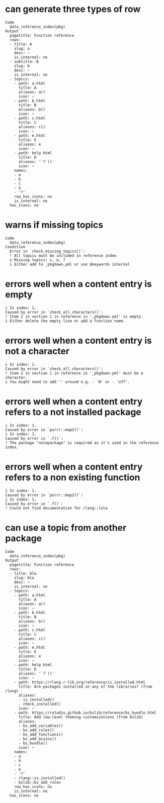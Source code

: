 # can generate three types of row

    Code
      data_reference_index(pkg)
    Output
      pagetitle: Function reference
      rows:
      - title: A
        slug: a
        desc: ~
        is_internal: no
      - subtitle: B
        slug: b
        desc: ~
        is_internal: no
      - topics:
        - path: a.html
          title: A
          aliases: a()
          icon: ~
        - path: b.html
          title: B
          aliases: b()
          icon: ~
        - path: c.html
          title: C
          aliases: c()
          icon: ~
        - path: e.html
          title: E
          aliases: e
          icon: ~
        - path: help.html
          title: D
          aliases: '`?`()'
          icon: ~
        names:
        - a
        - b
        - c
        - e
        - '?'
        row_has_icons: no
        is_internal: no
      has_icons: no
      

# warns if missing topics

    Code
      data_reference_index(pkg)
    Condition
      Error in `check_missing_topics()`:
      ! All topics must be included in reference index
      x Missing topics: c, e, ?
      i Either add to _pkgdown.yml or use @keywords internal

# errors well when a content entry is empty

    i In index: 1.
    Caused by error in `check_all_characters()`:
    ! Item 2 in section 1 in reference in '_pkgdown.yml' is empty.
    i Either delete the empty line or add a function name.

# errors well when a content entry is not a character

    i In index: 1.
    Caused by error in `check_all_characters()`:
    ! Item 2 in section 1 in reference in '_pkgdown.yml' must be a character.
    i You might need to add '' around e.g. - 'N' or - 'off'.

# errors well when a content entry refers to a not installed package

    i In index: 1.
    Caused by error in `purrr::map2()`:
    i In index: 1.
    Caused by error in `.f()`:
    ! The package "notapackage" is required as it's used in the reference index.

# errors well when a content entry refers to a non existing function

    i In index: 1.
    Caused by error in `purrr::map2()`:
    i In index: 1.
    Caused by error in `.f()`:
    ! Could not find documentation for rlang::lala

# can use a topic from another package

    Code
      data_reference_index(pkg)
    Output
      pagetitle: Function reference
      rows:
      - title: bla
        slug: bla
        desc: ~
        is_internal: no
      - topics:
        - path: a.html
          title: A
          aliases: a()
          icon: ~
        - path: b.html
          title: B
          aliases: b()
          icon: ~
        - path: c.html
          title: C
          aliases: c()
          icon: ~
        - path: e.html
          title: E
          aliases: e
          icon: ~
        - path: help.html
          title: D
          aliases: '`?`()'
          icon: ~
        - path: https://rlang.r-lib.org/reference/is_installed.html
          title: Are packages installed in any of the libraries? (from rlang)
          aliases:
          - is_installed()
          - check_installed()
          icon: ~
        - path: https://rstudio.github.io/bslib/reference/bs_bundle.html
          title: Add low-level theming customizations (from bslib)
          aliases:
          - bs_add_variables()
          - bs_add_rules()
          - bs_add_functions()
          - bs_add_mixins()
          - bs_bundle()
          icon: ~
        names:
        - a
        - b
        - c
        - e
        - '?'
        - rlang::is_installed()
        - bslib::bs_add_rules
        row_has_icons: no
        is_internal: no
      has_icons: no
      

